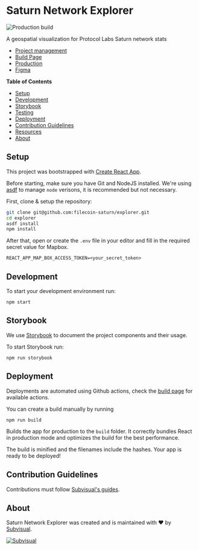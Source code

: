 [project-management]: https://github.com/orgs/subvisual/projects/2/views/1
[build-page]: https://github.com/subvisual/saturn-network-explorer/actions/
[production]: https://subvisual.github.io/saturn-network-explorer/
[figma]: https://www.figma.com/file/QcysmeYSRsbPTfoxgllQPa/Saturn---World-Map?node-id=0%3A1&t=tEOcvtLOtNx0tkf4-0

# Saturn Network Explorer

![Production build](https://github.com/subvisual/saturn-network-explorer/actions/workflows/deploy.yaml/badge.svg)

A geospatial visualization for Protocol Labs Saturn network stats

- [Project management][project-management]
- [Build Page][build-page]
- [Production][production]
- [Figma][figma]

**Table of Contents**

- [Setup](#setup)
- [Development](#development)
- [Storybook](#storybook)
- [Testing](#testing)
- [Deployment](#deployment)
- [Contribution Guidelines](#contribution-guidelines)
- [Resources](#resources)
- [About](#about)

## Setup

This project was bootstrapped with [Create React App](https://github.com/facebook/create-react-app).

Before starting, make sure you have Git and NodeJS installed.
We're using [asdf](https://asdf-vm.com/guide/introduction.html) to manage `node` verisons, it is recommended but not necessary.

First, clone & setup the repository:

```bash
git clone git@github.com:filecoin-saturn/explorer.git
cd explorer
asdf install
npm install
```

After that, open or create the `.env` file in your editor and fill in the required secret value for Mapbox.

```
REACT_APP_MAP_BOX_ACCESS_TOKEN=<your_secret_token>
```

## Development

To start your development environment run:

```
npm start
```

## Storybook

We use [Storybook](https://storybook.js.org/) to document the project components and their usage.

To start Storybook run:

```
npm run storybook
```

## Deployment

Deployments are automated using Github actions, check the [build page][build-page] for available actions.

You can create a build manually by running

```
npm run build
```

Builds the app for production to the `build` folder.
It correctly bundles React in production mode and optimizes the build for the best performance.

The build is minified and the filenames include the hashes.
Your app is ready to be deployed!

## Contribution Guidelines

Contributions must follow [Subvisual's guides](https://github.com/subvisual/guides).

## About

Saturn Network Explorer was created and is maintained with :heart: by
[Subvisual][subvisual].

[![Subvisual][subvisual-logo]][subvisual]

[subvisual]: http://subvisual.com
[subvisual-logo]: https://raw.githubusercontent.com/subvisual/guides/master/github/templates/logos/blue.png
